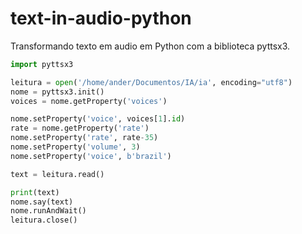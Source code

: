 # text-in-audio-python
Transformando texto em audio em Python com a biblioteca pyttsx3.

```python
import pyttsx3

leitura = open('/home/ander/Documentos/IA/ia', encoding="utf8")
nome = pyttsx3.init()
voices = nome.getProperty('voices')

nome.setProperty('voice', voices[1].id)
rate = nome.getProperty('rate')
nome.setProperty('rate', rate-35)
nome.setProperty('volume', 3)
nome.setProperty('voice', b'brazil')

text = leitura.read()

print(text)
nome.say(text)
nome.runAndWait()
leitura.close()

```

